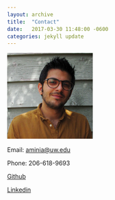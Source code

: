 ```yaml
---
layout: archive
title:  "Contact"
date:   2017-03-30 11:48:00 -0600
categories: jekyll update
---
```

<img src="/assets/images/prof-linkedin.png" alt="Profile Picture" style="width:200px;height:200px;">

Email: aminia@uw.edu

Phone: 206-618-9693

[Github](https://github.com/amirhamini/)

[Linkedin](https://www.linkedin.com/in/amirhamini/)
